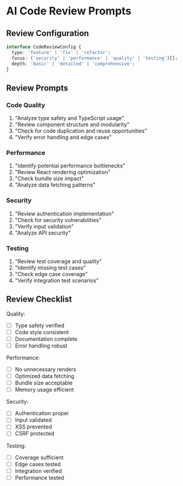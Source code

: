 # AI Code Review Prompts

## Review Configuration

```typescript
interface CodeReviewConfig {
  type: 'feature' | 'fix' | 'refactor';
  focus: ('security' | 'performance' | 'quality' | 'testing')[];
  depth: 'basic' | 'detailed' | 'comprehensive';
}
```

## Review Prompts

### Code Quality
1. "Analyze type safety and TypeScript usage"
2. "Review component structure and modularity"
3. "Check for code duplication and reuse opportunities"
4. "Verify error handling and edge cases"

### Performance
1. "Identify potential performance bottlenecks"
2. "Review React rendering optimization"
3. "Check bundle size impact"
4. "Analyze data fetching patterns"

### Security
1. "Review authentication implementation"
2. "Check for security vulnerabilities"
3. "Verify input validation"
4. "Analyze API security"

### Testing
1. "Review test coverage and quality"
2. "Identify missing test cases"
3. "Check edge case coverage"
4. "Verify integration test scenarios"

## Review Checklist

Quality:
- [ ] Type safety verified
- [ ] Code style consistent
- [ ] Documentation complete
- [ ] Error handling robust

Performance:
- [ ] No unnecessary renders
- [ ] Optimized data fetching
- [ ] Bundle size acceptable
- [ ] Memory usage efficient

Security:
- [ ] Authentication proper
- [ ] Input validated
- [ ] XSS prevented
- [ ] CSRF protected

Testing:
- [ ] Coverage sufficient
- [ ] Edge cases tested
- [ ] Integration verified
- [ ] Performance tested
